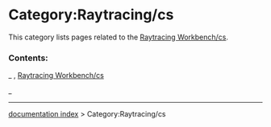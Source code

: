 # Category:Raytracing/cs
This category lists pages related to the [Raytracing Workbench/cs](Raytracing_Workbench/cs.md).

### Contents:

_ , [Raytracing Workbench/cs](Raytracing_Workbench/cs.md)

_

---
[documentation index](../README.md) > Category:Raytracing/cs
